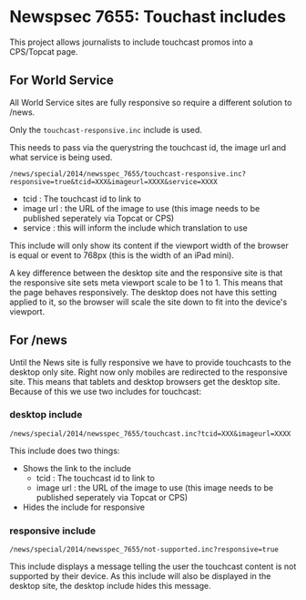 Newspsec 7655: Touchast includes
================================

This project allows journalists to include touchcast promos into a CPS/Topcat page.

## For World Service

All World Service sites are fully responsive so require a different solution to /news.

Only the `touchcast-responsive.inc` include is used.

This needs to pass via the querystring the touchcast id, the image url and what service is being used.

```
/news/special/2014/newsspec_7655/touchcast-responsive.inc?responsive=true&tcid=XXX&imageurl=XXXX&service=XXXX
```

* tcid : The touchcast id to link to
* image url : the URL of the image to use (this image needs to be published seperately via Topcat or CPS)
* service : this will inform the include which translation to use

This include will only show its content if the viewport width of the browser is equal or event to 768px (this is the width of an iPad mini).

A key difference between the desktop site and the responsive site is that the responsive site sets meta viewport scale to be 1 to 1.  This means that the page behaves responsively.  The desktop does not have this setting applied to it, so the browser will scale the site down to fit into the device's viewport.

## For /news 

Until the News site is fully responsive we have to provide touchcasts to the desktop only site.  Right now only mobiles are redirected to the responsive site.  This means that tablets and desktop browsers get the desktop site.  Because of this we use two includes for touchcast:

### desktop include

```
/news/special/2014/newsspec_7655/touchcast.inc?tcid=XXX&imageurl=XXXX
```

This include does two things:

* Shows the link to the include
  * tcid : The touchcast id to link to
  * image url : the URL of the image to use (this image needs to be published seperately via Topcat or CPS)
* Hides the include for responsive

### responsive include

```
/news/special/2014/newsspec_7655/not-supported.inc?responsive=true
```

This include displays a message telling the user the touchcast content is not supported by their device.  As this include will also be displayed in the desktop site, the desktop include hides this message.



